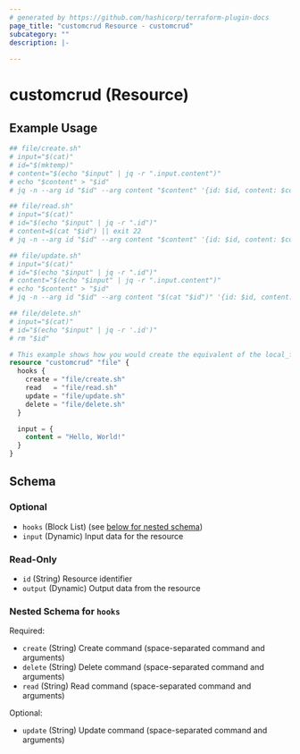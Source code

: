 ```yaml
---
# generated by https://github.com/hashicorp/terraform-plugin-docs
page_title: "customcrud Resource - customcrud"
subcategory: ""
description: |-
  
---
```


# customcrud (Resource)



## Example Usage

```terraform
## file/create.sh"
# input="$(cat)"
# id="$(mktemp)"
# content="$(echo "$input" | jq -r ".input.content")"
# echo "$content" > "$id"
# jq -n --arg id "$id" --arg content "$content" '{id: $id, content: $content}'

## file/read.sh"
# input="$(cat)"
# id="$(echo "$input" | jq -r ".id")"
# content=$(cat "$id") || exit 22
# jq -n --arg id "$id" --arg content "$content" '{id: $id, content: $content}'

## file/update.sh"
# input="$(cat)"
# id="$(echo "$input" | jq -r ".id")"
# content="$(echo "$input" | jq -r ".input.content")"
# echo "$content" > "$id"
# jq -n --arg id "$id" --arg content "$(cat "$id")" '{id: $id, content: $content}'

## file/delete.sh"
# input="$(cat)"
# id="$(echo "$input" | jq -r '.id')"
# rm "$id"

# This example shows how you would create the equivalent of the local_file resource
resource "customcrud" "file" {
  hooks {
    create = "file/create.sh"
    read   = "file/read.sh"
    update = "file/update.sh"
    delete = "file/delete.sh"
  }

  input = {
    content = "Hello, World!"
  }
}
```

<!-- schema generated by tfplugindocs -->
## Schema

### Optional

- `hooks` (Block List) (see [below for nested schema](#nestedblock--hooks))
- `input` (Dynamic) Input data for the resource

### Read-Only

- `id` (String) Resource identifier
- `output` (Dynamic) Output data from the resource

<a id="nestedblock--hooks"></a>
### Nested Schema for `hooks`

Required:

- `create` (String) Create command (space-separated command and arguments)
- `delete` (String) Delete command (space-separated command and arguments)
- `read` (String) Read command (space-separated command and arguments)

Optional:

- `update` (String) Update command (space-separated command and arguments)
